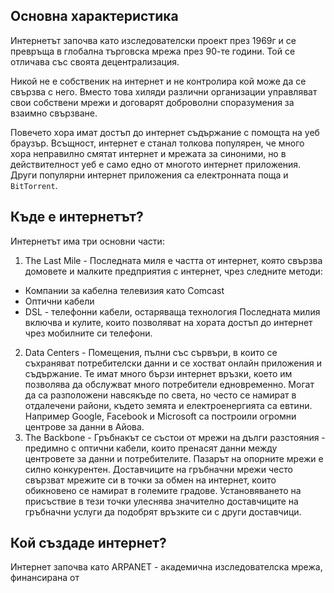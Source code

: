
## Основна характеристика

Интернетът започва като изследователски проект през 1969г и се превръща в глобална търговска мрежа през 90-те години.  Той се отличава със своята децентрализация.

Никой не е собственик на интернет и не контролира кой може да се свързва с него. Вместо това хиляди различни организации управляват свои собствени мрежи и договарят доброволни споразумения за взаимно свързване. 

Повечето хора имат достъп до интернет съдържание с помощта на уеб браузър. Всъщност, интернет е станал толкова популярен, че много хора неправилно смятат интернет и мрежата за синоними, но в действителност уеб е само едно от многото интернет приложения. Други популярни интернет приложения са електронната поща и `BitTorrent`.

## Къде е интернетът?

Интернетът има три основни части:

1. The Last Mile - Последната миля е частта от интернет, която свързва домовете и малките предприятия с интернет, чрез следните методи:
-  Компании за кабелна телевизия като Comcast
- Оптични кабели 
- DSL - телефонни кабели, остаряваща технология
	Последната милия включва и кулите, които позволяват на хората достъп до интернет чрез мобилните си телефони. 

2.  Data Centers - Помещения, пълни със сървъри, в които се съхраняват потребителски данни и се хостват онлайн приложения и съдържание. Те имат много бързи интернет връзки, което им позволява да обслужват много потребители едновременно. Могат да са разположени навсякъде по света, но често се намират в отдалечени райони, където земята и електроенергията са евтини. Например Google, Facebook и Microsoft са построили огромни центрове за данни в Айова.
3. The Backbone - Гръбнакът се състои от мрежи на дълги разстояния - предимно с оптични кабели, които пренасят данни между центровете за данни и потребителите. Пазарът на опорните мрежи е силно конкурентен. Доставчиците на гръбначни мрежи често свързват мрежите си в точки за обмен на интернет, които обикновено се намират в големите градове. Установяването на присъствие в тези точки улеснява значително доставчиците на гръбначни услуги да подобрят връзките си с други доставчици. 

## Кой създаде интернет? 

Интернет започва като ARPANET - академична изследователска мрежа, финансирана от 
